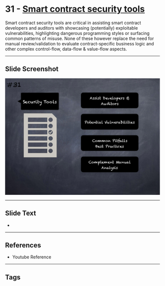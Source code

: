 
# 31 - [Smart contract security tools](./Smart%20contract%20security%20tools.md)

Smart contract security tools are critical in assisting smart contract developers and auditors with showcasing (potentially) exploitable vulnerabilities, highlighting dangerous programming styles or surfacing common patterns of misuse. None of these however replace the need for manual review/validation to evaluate contract-specific business logic and other complex control-flow, data-flow & value-flow aspects.




___
## Slide Screenshot
![031.png](../../images/6.Audit%20Techniques%20and%20Tools%20101/031.png)
___
## Slide Text
- 
___
## References
- Youtube Reference
___
## Tags
